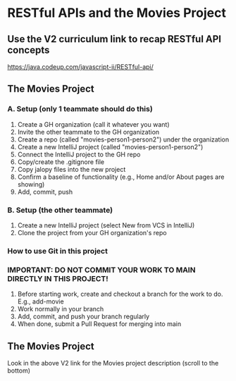 # RESTful APIs and the Movies Project

## Use the V2 curriculum link to recap RESTful API concepts
https://java.codeup.com/javascript-ii/RESTful-api/

## The Movies Project

### A. Setup (only 1 teammate should do this)
1. Create a GH organization (call it whatever you want)
2. Invite the other teammate to the GH organization
3. Create a repo (called "movies-person1-person2") under the organization
4. Create a new IntelliJ project (called "movies-person1-person2")
5. Connect the IntelliJ project to the GH repo
6. Copy/create the .gitignore file
7. Copy jalopy files into the new project
8. Confirm a baseline of functionality (e.g., Home and/or About pages are showing)
9. Add, commit, push

### B. Setup (the other teammate)
1. Create a new IntelliJ project (select New from VCS in IntelliJ)
2. Clone the project from your GH organization's repo


### How to use Git in this project
### IMPORTANT: DO NOT COMMIT YOUR WORK TO MAIN DIRECTLY IN THIS PROJECT!
1. Before starting work, create and checkout a branch for the work to do. E.g., add-movie
2. Work normally in your branch
3. Add, commit, and push your branch regularly
4. When done, submit a Pull Request for merging into main

## The Movies Project

Look in the above V2 link for the Movies project description (scroll to the bottom)
